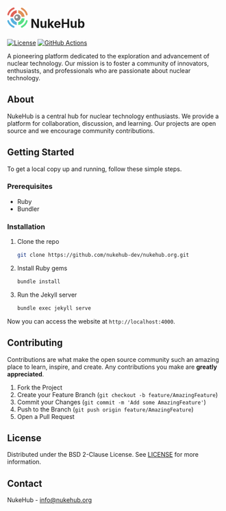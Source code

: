 # ![assets/images/nukehub.svg](assets/images/nukehub.svg) NukeHub

[![License](https://img.shields.io/badge/License-BSD_2--Clause-orange.svg?style=flat-square)](https://opensource.org/licenses/BSD-2-Clause)
[![GitHub Actions](https://img.shields.io/github/actions/workflow/status/nukehub-dev/nukehub.org/jekyll.yml?style=flat-square&label=Deploy%20Jekyll%20Site)](https://github.com/nukehub-dev/nukehub.org/actions/workflows/jekyll.yml)

A pioneering platform dedicated to the exploration and advancement of nuclear technology. Our mission is to foster a community of innovators, enthusiasts, and professionals who are passionate about nuclear technology.

## About

NukeHub is a central hub for nuclear technology enthusiasts. We provide a platform for collaboration, discussion, and learning. Our projects are open source and we encourage community contributions.

## Getting Started

To get a local copy up and running, follow these simple steps.

### Prerequisites

- Ruby
- Bundler

### Installation

1. Clone the repo

    ```sh
    git clone https://github.com/nukehub-dev/nukehub.org.git
    ```

2. Install Ruby gems

    ```sh
    bundle install
    ```

3. Run the Jekyll server

    ```sh
    bundle exec jekyll serve
    ```

Now you can access the website at `http://localhost:4000`.

## Contributing

Contributions are what make the open source community such an amazing place to learn, inspire, and create. Any contributions you make are **greatly appreciated**.

1. Fork the Project
2. Create your Feature Branch (`git checkout -b feature/AmazingFeature`)
3. Commit your Changes (`git commit -m 'Add some AmazingFeature'`)
4. Push to the Branch (`git push origin feature/AmazingFeature`)
5. Open a Pull Request

## License

Distributed under the BSD 2-Clause License. See [LICENSE](LICENSE) for more information.

## Contact

NukeHub - [info@nukehub.org](info@nukehub.org)
